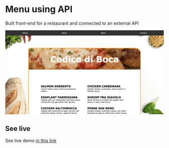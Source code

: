 # Menu using API 

Built front-end for a restaurant and connected to an external API

![screen shot](./assets/readme.png)

## See live

See live demo [in this link](https://codice-boca-cs.web.app/)
